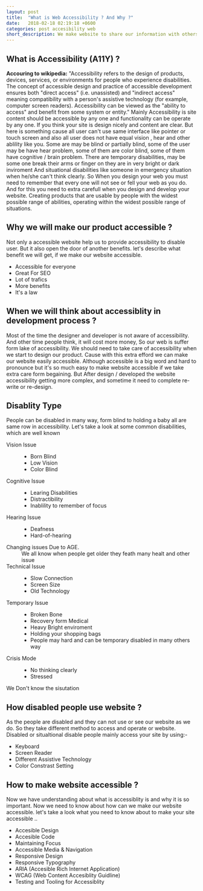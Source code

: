 ```yaml
---
layout: post
title:  "What is Web Accessibility ? And Why ?"
date:   2018-02-18 02:19:18 +0600
categories: post accesibility web
short_description: We make website to share our information with others. Accessibility is site content and functionality can be accessible and operateable by any one. Can you see how this things are related closely? if not let's discuss in more details.
---
```

## What is Accessibility (A11Y) ?
<strong>Accouring to wikipedia:</strong> "Accessibility refers to the design of products, devices, services, or environments for people who experience disabilities. The concept of accessible design and practice of accessible development ensures both "direct access" (i.e. unassisted) and "indirect access" meaning compatibility with a person's assistive technology (for example, computer screen readers). Accessibility can be viewed as the "ability to access" and benefit from some system or entity." Mainly Accessibility is site content should be accessible by any one and functionality can be operate by any one. If you think your site is design nicely and content are clear. But here is something cause all user can't use same interface like pointer or touch screen and also all user does not have equal vision , hear and other ablility like you. Some are may be blind or partially blind, some of the user may be have hear problem, some of them are color blind, some of them have cognitive / brain problem. There are temporary disabilities, may be some one break their arms or finger on they are in very bright or dark inviroment And situational disabilities like someone in emergency situation when he/she can't think clearly. So When you design your web you must need to remember that every one will not see or fell your web as you do. And for this you need to extra carefull when you design and develop your website. Creating products that are usable by people with the widest possible range of abilities, operating within the widest possible range of situations.

## Why we will make our product accessible ?
<p class="m-b-5">Not only a accessible website help us to provide accessibility to disable user. But it also open the door of another benefits. let's describe what benefit we will get, if we make our website accessible.</p>
<ul>
    <li>Accessible for everyone</li>
    <li>Great For SEO</li>
    <li>Lot of trafics</li>
    <li>More benefits</li>
    <li>It's a law</li>
</ul>


## When we will think about accessiblity in development process ?
Most of the time the designer and developer is not aware of accessibility. And other time people think, it will cost more money, So our web is suffer form lake of accessibility. We should need to take care of accessibility when we start to design our product. Cause with this extra efford we can make our website easily accessible. Although accessible is a big word and hard to pronounce but it's so much easy to make website accessible if we take extra care form begaining. But After design / developed the website accessibility getting more complex, and sometime it need to complete re-write or re-design.


## Disablity Type 
<p class="m-b-5">People can be disabled in many way, form blind to holding a baby all are same row in accessibility. Let's take a look at some common disabilities, which are well known</p> 
<dl>
    <dt>Vision Issue</dt>
    <dd>
        <ul class="m-b-5">
            <li>Born Blind</li>
            <li>Low Vision</li>
            <li>Color Blind</li>
        </ul>
    </dd>
    <dt>Cognitive Issue</dt>
    <dd>
        <ul class="m-b-5">
            <li>Learing Disabilities</li>
            <li>Distractibility</li>
            <li>Inablility to remember of focus</li>
        </ul>
    </dd>
    <dt>Hearing Issue</dt>
    <dd>
        <ul class="m-b-5">
            <li>Deafness</li>
            <li>Hard-of-hearing</li>
        </ul>
    </dd>
    <dt>Changing issues Due to AGE.</dt>
    <dd class="m-b-5">We all know when people get older they feath many healt and other issue</dd>
    <dt>Technical Issue</dt>
    <dd>
        <ul class="m-b-5">
            <li>Slow Connection</li>
            <li>Screen Size</li>
            <li>Old Technology</li>
        </ul>
    </dd>
    <dt>Temporary Issue</dt>
    <dd>
        <ul class="m-b-5">
            <li>Broken Bone</li>
            <li>Recovery form Medical</li>
            <li>Heavy Bright enviroment</li>
            <li>Holding your shopping bags</li>
            <li>People may hard and can be temporary disabled in many others way</li>
        </ul>
    </dd>
    <dt>Crisis Mode</dt>
    <dd>
        <ul class="m-b-5">
            <li>No thinking clearly</li>
            <li>Stressed</li>
        </ul>
    </dd>
    <dt>We Don't know the sisutation</dt>
    <dd></dd>
</dl>


## How disabled people use website ? 
<p class="m-b-5">As the people are disabled and they can not use or see our website as we do. So they take different method to access and operate or website. Disabled or situaltional disable people mainly access your site by using:- </p>
<ul>
    <li>Keyboard</li>
    <li>Screen Reader</li>
    <li>Different Assistive Technology</li>
    <li>Color Constrast Setting</li>
</ul>

## How to make website accessible ?
<p class="m-b-5">Now we have understanding about what is accessiblity is and why it is so important. Now we need to know about how can we make our website accessible. let's take a look what you need to know about to make your site accessible ..</p>
<ul>
    <li>Accesible Design</li>
    <li>Accesible Code</li>
    <li>Maintaining Focus</li>
    <li>Accessible Media & Navigation</li>
    <li>Responsive Design</li>
    <li>Responsive Typography</li>
    <li>ARIA (Accesible Rich Internet Application)</li>
    <li>WCAG (Web Content Accesiblity Guidline)</li>
    <li>Testing and Tooling for Accessiblity</li>
</ul>
